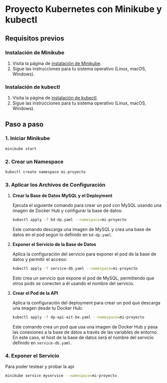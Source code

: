 # Proyecto Kubernetes con Minikube y kubectl

## Requisitos previos

### Instalación de Minikube
1. Visita la página de [instalación de Minikube](https://minikube.sigs.k8s.io/docs/start/).
2. Sigue las instrucciones para tu sistema operativo (Linux, macOS, Windows).

### Instalación de kubectl
1. Visita la página de [instalación de kubectl](https://kubernetes.io/docs/tasks/tools/install-kubectl/).
2. Sigue las instrucciones para tu sistema operativo (Linux, macOS, Windows).

## Paso a paso

### 1. Iniciar Minikube

```sh
minikube start
```

### 2. Crear un Namespace

```sh
kubectl create namespace mi-proyecto
```

### 3. Aplicar los Archivos de Configuración

1. **Crear la Base de Datos MySQL y el Deployment**

   Ejecuta el siguiente comando para crear un pod con MySQL usando una imagen de Docker Hub y configurar la base de datos:

   ```sh
   kubectl apply -f bd-dp.yaml --namespace=mi-proyecto
   ```

   Este comando descarga una imagen de MySQL y crea una base de datos en el pod según lo definido en `bd-dp.yaml`.

2. **Exponer el Servicio de la Base de Datos**

   Aplica la configuración del servicio para exponer el pod de la base de datos y permitir el acceso:

   ```sh
   kubectl apply -f service-db.yaml --namespace=mi-proyecto
   ```

   Esto crea un servicio que expone el pod de MySQL, permitiendo que otros pods se conecten a él usando el nombre del servicio.

3. **Crear el Pod de la API**

   Aplica la configuración del deployment para crear un pod que descarga una imagen desde tu Docker Hub:

   ```sh
   kubectl apply -f dp-api-ait-be.yaml --namespace=mi-proyecto
   ```

   Este comando crea un pod que usa una imagen de Docker Hub y pasa las conexiones a la base de datos a través de las variables de entorno. En este caso, el host de la base de datos será el nombre del servicio definido en `service-db.yaml`.


### 4. Exponer el Servicio
Para poder testear y probar la api

```sh
minikube service myservice --namespace=mi-proyecto
```

